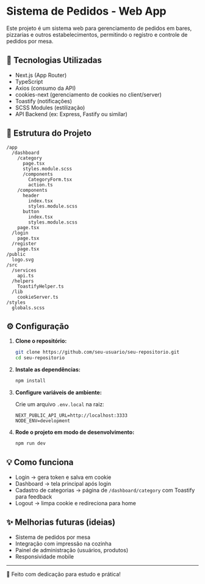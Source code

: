 # Sistema de Pedidos - Web App

Este projeto é um sistema web para gerenciamento de pedidos em bares, pizzarias e outros estabelecimentos, permitindo o registro e controle de pedidos por mesa.

## 🚀 Tecnologias Utilizadas

- Next.js (App Router)
- TypeScript
- Axios (consumo da API)
- cookies-next (gerenciamento de cookies no client/server)
- Toastify (notificações)
- SCSS Modules (estilização)
- API Backend (ex: Express, Fastify ou similar)

## 📂 Estrutura do Projeto

```
/app
  /dashboard
    /category
      page.tsx
      styles.module.scss
      /components
        CategoryForm.tsx
        action.ts
    /components
      header
        index.tsx
        styles.module.scss
      button
        index.tsx
        styles.module.scss
    page.tsx
  /login
    page.tsx
  /register
    page.tsx
/public
  logo.svg
/src
  /services
    api.ts
  /helpers
    ToastifyHelper.ts
  /lib
    cookieServer.ts
/styles
  globals.scss
```

## ⚙️ Configuração

1. **Clone o repositório:**
   ```bash
   git clone https://github.com/seu-usuario/seu-repositorio.git
   cd seu-repositorio
   ```

2. **Instale as dependências:**
   ```bash
   npm install
   ```

3. **Configure variáveis de ambiente:**

   Crie um arquivo `.env.local` na raiz:
   ```
   NEXT_PUBLIC_API_URL=http://localhost:3333
   NODE_ENV=development
   ```

4. **Rode o projeto em modo de desenvolvimento:**
   ```bash
   npm run dev
   ```

## 💡 Como funciona

- Login → gera token e salva em cookie
- Dashboard → tela principal após login
- Cadastro de categorias → página de `/dashboard/category` com Toastify para feedback
- Logout → limpa cookie e redireciona para home

## ✨ Melhorias futuras (ideias)

- Sistema de pedidos por mesa
- Integração com impressão na cozinha
- Painel de administração (usuários, produtos)
- Responsividade mobile

---

🧡 Feito com dedicação para estudo e prática!
